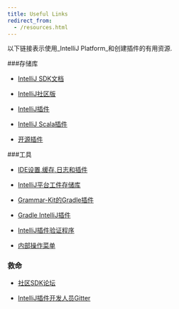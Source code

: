 ```yaml
---
title: Useful Links
redirect_from:
  - /resources.html
---
```


以下链接表示使用_IntelliJ Platform_和创建插件的有用资源.


###存储库

* [IntelliJ SDK文档](https://github.com/JetBrains/intellij-sdk-docs)

* [IntelliJ社区版](https://github.com/JetBrains/intellij-community)

* [IntelliJ插件](https://github.com/JetBrains/intellij-plugins)

* [IntelliJ Scala插件](https://github.com/JetBrains/intellij-scala)

* [开源插件](https://plugins.jetbrains.com/search?correctionAllowed=true&pr=&orderBy=name&search=&should_have_source=true)


###工具

* [IDE设置,缓存,日志和插件](https://intellij-support.jetbrains.com/hc/en-us/articles/206544519-Directories-used-by-the-IDE-to-store-settings-caches-plugins-and-logs)

* [IntelliJ平台工件存储库](/reference_guide/intellij_artifacts.md)

* [Grammar-Kit的Gradle插件](https://github.com/hurricup/gradle-grammar-kit-plugin)

* [Gradle IntelliJ插件](https://github.com/JetBrains/gradle-intellij-plugin)

* [IntelliJ插件验证程序](https://github.com/JetBrains/intellij-plugin-verifier)

* [内部操作菜单](/reference_guide/internal_actions/internal_actions_intro.md)


### 救命

* [社区SDK论坛](https://intellij-support.jetbrains.com/hc/en-us/community/topics/200366979-IntelliJ-IDEA-Open-API-and-Plugin-Development)

* [IntelliJ插件开发人员Gitter](https://gitter.im/IntelliJ-Plugin-Developers/Lobby)


